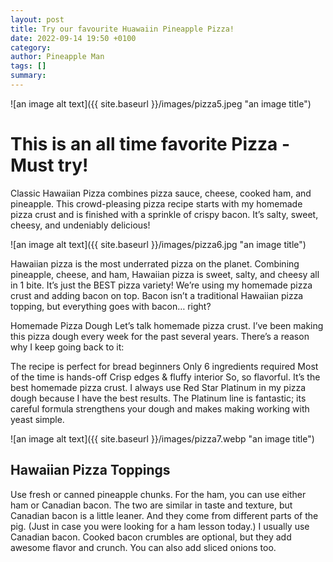 ```yaml
---
layout: post
title: Try our favourite Huawaiin Pineapple Pizza! 
date: 2022-09-14 19:50 +0100
category: 
author: Pineapple Man
tags: []
summary: 
---
```


![an image alt text]({{ site.baseurl }}/images/pizza5.jpeg "an image title")

# This is an all time favorite Pizza - Must try! 
Classic Hawaiian Pizza combines pizza sauce, cheese, cooked ham, and pineapple. This crowd-pleasing pizza recipe starts with my homemade pizza crust and is finished with a sprinkle of crispy bacon. It’s salty, sweet, cheesy, and undeniably delicious!

![an image alt text]({{ site.baseurl }}/images/pizza6.jpg "an image title")

Hawaiian pizza is the most underrated pizza on the planet. Combining pineapple, cheese, and ham, Hawaiian pizza is sweet, salty, and cheesy all in 1 bite. It’s just the BEST pizza variety! We’re using my homemade pizza crust and adding bacon on top. Bacon isn’t a traditional Hawaiian pizza topping, but everything goes with bacon… right?

Homemade Pizza Dough
Let’s talk homemade pizza crust. I’ve been making this pizza dough every week for the past several years. There’s a reason why I keep going back to it:

The recipe is perfect for bread beginners
Only 6 ingredients required
Most of the time is hands-off
Crisp edges & fluffy interior
So, so flavorful.
It’s the best homemade pizza crust. I always use Red Star Platinum in my pizza dough because I have the best results. The Platinum line is fantastic; its careful formula strengthens your dough and makes making working with yeast simple.

![an image alt text]({{ site.baseurl }}/images/pizza7.webp "an image title")

## Hawaiian Pizza Toppings
Use fresh or canned pineapple chunks. For the ham, you can use either ham or Canadian bacon. The two are similar in taste and texture, but Canadian bacon is a little leaner. And they come from different parts of the pig. (Just in case you were looking for a ham lesson today.) I usually use Canadian bacon. Cooked bacon crumbles are optional, but they add awesome flavor and crunch. You can also add sliced onions too.